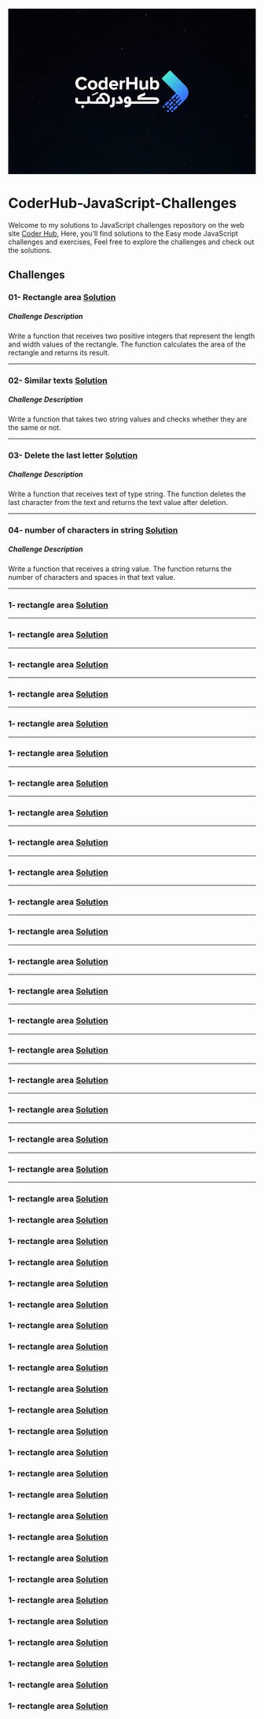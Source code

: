 ![logo](Logo.png)

# CoderHub-JavaScript-Challenges

Welcome to my solutions to JavaScript challenges repository on the web site [Coder Hub](https://coderhub.sa/), Here, you'll find solutions to the Easy mode JavaScript challenges and exercises,
Feel free to explore the challenges and check out the solutions.

## Challenges

### 01- Rectangle area [Solution]([https://github.com/samuadda/CoderHub-JavaScript-Challenges/blob/main/JavaScript_easy_level/1_Rectangle_area.js](https://github.com/samuadda/CoderHub-JavaScript-Challenges/blob/main/JavaScript_easy_level/01_Rectangle_area.js))

##### Challenge Description

Write a function that receives two positive integers that represent the length and width values of the rectangle. The function calculates the area of the rectangle and returns its result.

___
### 02- Similar texts [Solution](https://github.com/samuadda/CoderHub-JavaScript-Challenges/blob/main/JavaScript_easy_level/02_Similar_texts.js)

##### Challenge Description

Write a function that takes two string values and checks whether they are the same or not.

___

### 03- Delete the last letter [Solution](https://github.com/samuadda/CoderHub-JavaScript-Challenges/blob/main/JavaScript_easy_level/03_Delete_the_last_letter.js)

##### Challenge Description

Write a function that receives text of type string. The function deletes the last character from the text and returns the text value after deletion.

___

### 04- number of characters in string [Solution](https://github.com/samuadda/CoderHub-JavaScript-Challenges/blob/main/JavaScript_easy_level/04_number_of_characters_in_string.js)

##### Challenge Description

Write a function that receives a string value. The function returns the number of characters and spaces in that text value.

___

### 1- rectangle area [Solution]()

___

### 1- rectangle area [Solution]()

___

### 1- rectangle area [Solution]()

___

### 1- rectangle area [Solution]()

___

### 1- rectangle area [Solution]()

___

### 1- rectangle area [Solution]()

___

### 1- rectangle area [Solution]()

___

### 1- rectangle area [Solution]()

___

### 1- rectangle area [Solution]()

___

### 1- rectangle area [Solution]()

___

### 1- rectangle area [Solution]()

___

### 1- rectangle area [Solution]()

___

### 1- rectangle area [Solution]()

___

### 1- rectangle area [Solution]()

___

### 1- rectangle area [Solution]()

___

### 1- rectangle area [Solution]()

___

### 1- rectangle area [Solution]()

___

### 1- rectangle area [Solution]()

___

### 1- rectangle area [Solution]()

___

### 1- rectangle area [Solution]()

___

### 1- rectangle area [Solution]()

### 1- rectangle area [Solution]()

### 1- rectangle area [Solution]()

### 1- rectangle area [Solution]()

### 1- rectangle area [Solution]()

### 1- rectangle area [Solution]()

### 1- rectangle area [Solution]()

### 1- rectangle area [Solution]()

### 1- rectangle area [Solution]()

### 1- rectangle area [Solution]()

### 1- rectangle area [Solution]()

### 1- rectangle area [Solution]()

### 1- rectangle area [Solution]()

### 1- rectangle area [Solution]()

### 1- rectangle area [Solution]()

### 1- rectangle area [Solution]()

### 1- rectangle area [Solution]()

### 1- rectangle area [Solution]()

### 1- rectangle area [Solution]()

### 1- rectangle area [Solution]()

### 1- rectangle area [Solution]()

### 1- rectangle area [Solution]()

### 1- rectangle area [Solution]()

### 1- rectangle area [Solution]()

### 1- rectangle area [Solution]()

